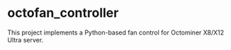 # octofan_controller
This project implements a Python-based fan control for Octominer X8/X12 Ultra server.
